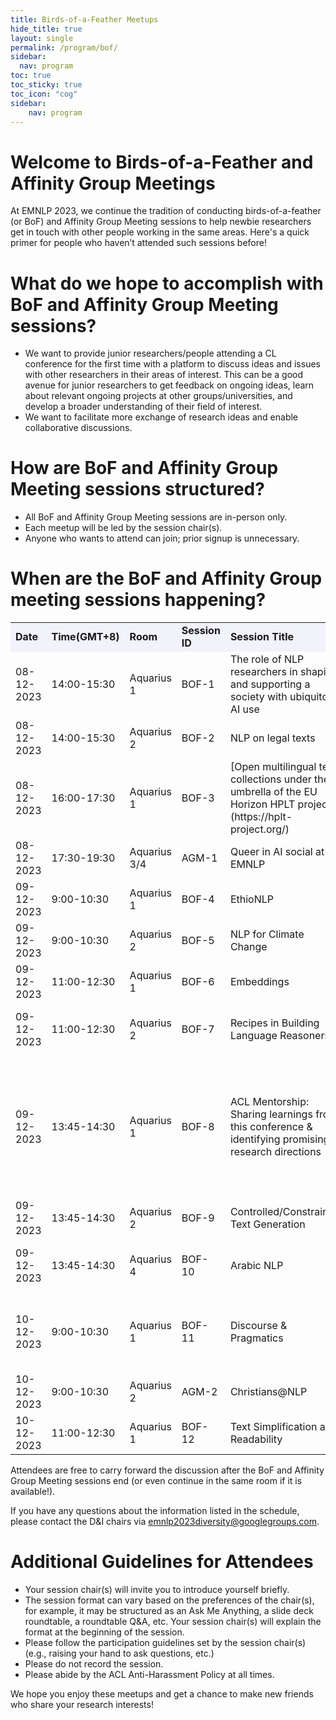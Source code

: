 ```yaml
---
title: Birds-of-a-Feather Meetups
hide_title: true
layout: single
permalink: /program/bof/
sidebar:
  nav: program
toc: true
toc_sticky: true
toc_icon: "cog"
sidebar: 
    nav: program
---
```


# Welcome to Birds-of-a-Feather and Affinity Group Meetings

At EMNLP 2023, we continue the tradition of conducting birds-of-a-feather (or BoF) and Affinity Group Meeting sessions to help newbie researchers get in touch with other people working in the same areas. Here's a quick primer for people who haven’t attended such sessions before!

# What do we hope to accomplish with BoF and Affinity Group Meeting sessions?

<ul>
<li>We want to provide junior researchers/people attending a CL conference for the first time with a platform to discuss ideas and issues with other researchers in their areas of interest. This can be a good avenue for junior researchers to get feedback on ongoing ideas, learn about relevant ongoing projects at other groups/universities, and develop a broader understanding of their field of interest.</li>

<li>We want to facilitate more exchange of research ideas and enable collaborative discussions.</li>
</ul>

# How are BoF and Affinity Group Meeting sessions structured?

<ul>
<li>All BoF and Affinity Group Meeting sessions are in-person only.</li>
<li>Each meetup will be led by the session chair(s).</li>
<li>Anyone who wants to attend can join; prior signup is unnecessary.</li>
</ul>

# When are the BoF and Affinity Group meeting sessions happening?


<table>
  <tr style="background-color:#f1f2fa"><td><b>Date</b></td><td><b>Time(GMT+8)</b></td><td><b>Room</b></td><td><b>Session ID</b></td><td><b>Session Title</b></td><td><b>Session Chairs</b></td></tr>
<tr><td>08-12-2023</td><td>14:00-15:30</td><td>Aquarius 1</td><td>BOF-1</td><td>The role of NLP researchers in shaping and supporting a society with ubiquitous AI use</td><td>Maria Liakata</td></tr>
<tr><td>08-12-2023</td><td>14:00-15:30</td><td>Aquarius 2</td><td>BOF-2</td><td>NLP on legal texts</td><td>Santosh Tokala</td></tr>
<tr><td>08-12-2023</td><td>16:00-17:30</td><td>Aquarius 1</td><td>BOF-3</td><td>[Open multilingual text collections under the umbrella of the EU Horizon HPLT project (https://hplt-project.org/)</td><td>Andrey Kutuzov</td></tr>
<tr><td>08-12-2023</td><td>17:30-19:30</td><td>Aquarius 3/4</td><td>AGM-1</td><td>Queer in AI social at EMNLP</td><td>Pranav A</td></tr>
<tr><td>09-12-2023</td><td>9:00-10:30</td><td>Aquarius 1</td><td>BOF-4</td><td>EthioNLP</td><td>Teshome Ababu</td></tr>
<tr><td>09-12-2023</td><td>9:00-10:30</td><td>Aquarius 2</td><td>BOF-5</td><td>NLP for Climate Change</td><td>Jingwei Ni</td></tr>
<tr><td>09-12-2023</td><td>11:00-12:30</td><td>Aquarius 1</td><td>BOF-6</td><td>Embeddings</td><td>Han Xiao</td></tr>
<tr><td>09-12-2023</td><td>11:00-12:30</td><td>Aquarius 2</td><td>BOF-7</td><td>Recipes in Building Language Reasoners</td><td>Yiyuan Li and Wenting Zhao</td></tr>
<tr><td>09-12-2023</td><td>13:45-14:30</td><td>Aquarius 1</td><td>BOF-8</td><td>ACL Mentorship: Sharing learnings from this conference & identifying promising research directions</td><td>Mentors from ACL Mentorship: Zhijing Jin, Rada Mihalcea, Mohit Bansal, Yuntian Deng, and Others</td></tr>
<tr><td>09-12-2023</td><td>13:45-14:30</td><td>Aquarius 2</td><td>BOF-9</td><td>Controlled/Constrained Text Generation</td><td>Allen Roush</td></tr>
<tr><td>09-12-2023</td><td>13:45-14:30</td><td>Aquarius 4</td><td>BOF-10</td><td>Arabic NLP</td><td>Khalil Mrini and Rawan N. Almatham</td></tr>
<tr><td>10-12-2023</td><td>9:00-10:30</td><td>Aquarius 1</td><td>BOF-11</td><td>Discourse & Pragmatics</td><td>Valentina Pyatkin, Elias Stengel-Eskin, and Janet Liu</td></tr>
<tr><td>10-12-2023</td><td>9:00-10:30</td><td>Aquarius 2</td><td>AGM-2</td><td>Christians@NLP</td><td>Philipp Heinisch</td></tr>
<tr><td>10-12-2023</td><td>11:00-12:30</td><td>Aquarius 1</td><td>BOF-12</td><td>Text Simplification and Readability</td><td>Fernando Alva Manchego</td></tr>
</table>

Attendees are free to carry forward the discussion after the BoF and Affinity Group Meeting sessions end (or even continue in the same room if it is available!).


If you have any questions about the information listed in the schedule, please contact the D&I chairs via emnlp2023diversity@googlegroups.com.


# Additional Guidelines for Attendees
<ul>
<li>Your session chair(s) will invite you to introduce yourself briefly.</li>
<li>The session format can vary based on the preferences of the chair(s), for example, it may be structured as an Ask Me Anything, a slide deck roundtable, a roundtable Q&A, etc. Your session chair(s) will explain the format at the beginning of the session.</li>
<li>Please follow the participation guidelines set by the session chair(s) (e.g., raising your hand to ask questions, etc.)</li>
<li>Please do not record the session.</li>
<li>Please abide by the ACL Anti-Harassment Policy at all times.</li>
</ul>

We hope you enjoy these meetups and get a chance to make new friends who share your research interests!
